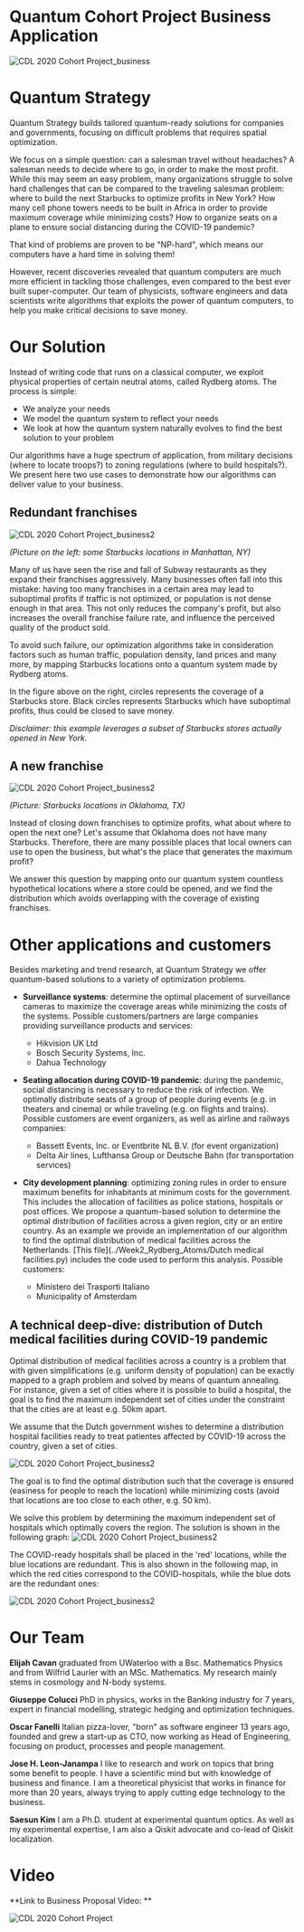 # Quantum Cohort Project Business Application

![CDL 2020 Cohort Project_business](../Week2_Rydberg_Atoms/img/ba1.png)

# Quantum Strategy

Quantum Strategy builds tailored quantum-ready solutions for companies and governments, focusing on difficult problems 
that requires spatial optimization. 

We focus on a simple question: can a salesman travel without headaches? A salesman needs 
to decide where to go, in order to make the most profit. While this may seem an easy problem, many 
organizations struggle to solve hard challenges that can be compared to the traveling salesman problem: where to build the next Starbucks to 
optimize profits in New York? How many cell phone towers needs to be built in Africa in order to provide maximum coverage 
while minimizing costs? How to organize seats on a plane to ensure social distancing during the COVID-19 pandemic? 

That kind of problems are proven to be "NP-hard", which means our computers have a hard time in solving them!

However, recent discoveries revealed that quantum computers are much more efficient in tackling those challenges, even 
compared to the best ever built super-computer. 
Our team of physicists, software engineers and data scientists write algorithms that exploits the power of quantum computers, 
to help you make critical decisions to save money.

# Our Solution  

Instead of writing code that runs on a classical computer, we exploit physical properties of certain neutral atoms, called Rydberg atoms.
The process is simple:
- We analyze your needs
- We model the quantum system to reflect your needs
- We look at how the quantum system naturally evolves to find the best solution to your problem
  
Our algorithms have a huge spectrum of application, from military decisions (where to locate troops?) to zoning regulations (where to build hospitals?). 
We present here two use cases to demonstrate how our algorithms can deliver value to your business. 

## Redundant franchises

![CDL 2020 Cohort Project_business2](../Week2_Rydberg_Atoms/img/ba2.png) 

*(Picture on the left: some Starbucks locations in Manhattan, NY)*

Many of us have seen the rise and fall of Subway restaurants as they expand their franchises aggressively.
Many businesses often fall into this mistake: having too many franchises in a certain area may lead to suboptimal profits 
if traffic is not optimized, or population is not dense enough in that area. 
This not only reduces the company's profit, but also increases the overall franchise failure rate, and influence the perceived quality of the product sold. 

To avoid such failure, our optimization algorithms take in consideration factors such as human traffic, population density, 
land prices and many more, by mapping Starbucks locations onto a quantum system made by Rydberg atoms. 

In the figure above on the right, circles represents the coverage of a Starbucks store. 
Black circles represents Starbucks which have suboptimal profits, thus could be closed to save money.

*Disclaimer: this example leverages a subset of Starbucks stores actually opened in New York.* 

## A new franchise

![CDL 2020 Cohort Project_business2](../Week2_Rydberg_Atoms/img/ba3.png)

*(Picture: Starbucks locations in Oklahoma, TX)*

Instead of closing down franchises to optimize profits, what about where to open the next one?
Let's assume that Oklahoma does not have many Starbucks. Therefore, there are many possible places that local owners 
can use to open the business, but what's the place that generates the maximum profit?

We answer this question by mapping onto our quantum system countless hypothetical locations where a store could be opened, 
and we find the distribution which avoids overlapping with the coverage of existing franchises. 

# Other applications and customers

Besides marketing and trend research, at Quantum Strategy we offer quantum-based solutions to 
a variety of optimization problems.

- **Surveillance systems**: determine the optimal placement of surveillance cameras to maximize the
coverage areas while minimizing the costs of the systems. Possible customers/partners are large 
companies providing surveillance products and services:
  - Hikvision UK Ltd
  - Bosch Security Systems, Inc.
  - Dahua Technology 


- **Seating allocation during COVID-19 pandemic**: during the pandemic, social distancing is necessary to reduce the risk of infection. 
  We optimally distribute seats of a group of people during events (e.g.
  in theaters and cinema) or while traveling (e.g. on flights and trains). Possible customers
  are event organizers, as well as airline and railways companies:
  - Bassett Events, Inc. or Eventbrite NL B.V. (for event organization)
  - Delta Air lines, Lufthansa Group or Deutsche Bahn (for transportation services) 
    

- **City development planning**: optimizing zoning rules in order to ensure maximum benefits for inhabitants at minimum costs for the government. 
  This includes the allocation of facilities as police stations, hospitals or post offices. 
  We propose a quantum-based solution to determine the optimal distribution of 
  facilities across a given region, city or an entire country. As an example we provide an implementation
  of our algorithm to find the optimal distribution of medical facilities across the Netherlands.
  [This file](../Week2_Rydberg_Atoms/Dutch medical facilities.py) includes the code used to perform this analysis.
  Possible customers:
  - Ministero dei Trasporti Italiano
  - Municipality of Amsterdam

## A technical deep-dive: distribution of Dutch medical facilities during COVID-19 pandemic
Optimal distribution of medical facilities across a country is a problem that with given simplifications (e.g. uniform
density of population) can be exactly mapped to a graph problem and solved by means of quantum annealing.
For instance, given a set of cities where it is possible to build a hospital, the goal is to find the maximum
independent set of cities under the constraint that the cities are at least e.g. 50km apart.

We assume that the Dutch government wishes to determine a distribution 
hospital facilities ready to treat patientes affected by COVID-19 across the country, given a set of cities. 

![CDL 2020 Cohort Project_business2](../Week2_Rydberg_Atoms/Graphics/NL_initial.png)

The goal is to find the optimal distribution such that the coverage is ensured (easiness for
people to reach the location) while minimizing costs (avoid that locations are too close to 
each other, e.g. 50 km).

We solve this problem by determining the maximum independent set of hospitals which optimally
covers the region. The solution is shown in the following graph:
![CDL 2020 Cohort Project_business2](../Week2_Rydberg_Atoms/Graphics/NL_graph_solution.png)

The COVID-ready hospitals shall be placed in the 'red' locations, while the blue locations
are redundant. This is also shown in the following map, in which the red cities correspond to 
the COVID-hospitals, while the blue dots are the redundant ones:

![CDL 2020 Cohort Project_business2](../Week2_Rydberg_Atoms/Graphics/NL_plot_solution.png)

# Our Team

**Elijah Cavan** graduated from UWaterloo with a Bsc. Mathematics Physics and from Wilfrid Laurier with an MSc. Mathematics. My research mainly stems in cosmology and N-body systems.

**Giuseppe Colucci** PhD in physics, works in the Banking industry for 7 years, expert in financial modelling, strategic hedging and optimization techniques.  

**Oscar Fanelli** Italian pizza-lover, "born" as software engineer 13 years ago, founded and grew a start-up as CTO, now working as Head of Engineering, focusing on product, processes and people management.

**Jose H. Leon-Janampa** I like to research and work on topics that bring some benefit to people. I have a scientific mind but with knowledge of business and finance. I am a theoretical physicist that works in finance for more than 20 years, always trying to apply cutting edge technology to the business.

**Saesun Kim** I am a Ph.D. student at experimental quantum optics. As well as my experimental expertise, I am also a Qiskit advocate and co-lead of Qiskit localization.

# Video

**Link to Business Proposal Video: **


![CDL 2020 Cohort Project](../figures/CDL_logo.jpg)
